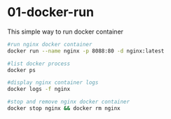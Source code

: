 # 01-docker-run

This simple way to run docker container

```sh
#run nginx docker container
docker run --name nginx -p 8088:80 -d nginx:latest

#list docker process
docker ps

#display nginx container logs
docker logs -f nginx

#stop and remove nginx docker container
docker stop nginx && docker rm nginx

```